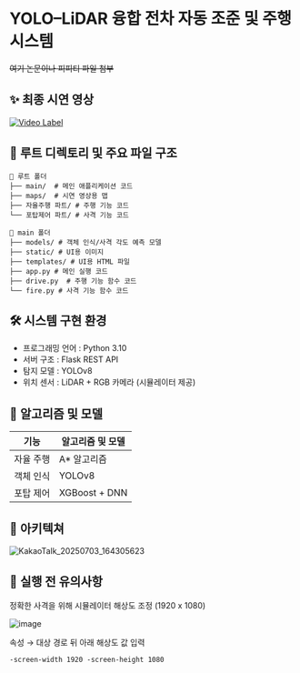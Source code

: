 # YOLO–LiDAR 융합 전차 자동 조준 및 주행 시스템
~~여기 논문이나 피피티 파일 첨부~~

## ✨ 최종 시연 영상

[![Video Label](http://img.youtube.com/vi/p360diqBGcQ/maxresdefault.jpg)](https://youtu.be/p360diqBGcQ)

## 📂 루트 디렉토리 및 주요 파일 구조
```
📁 루트 폴더
├── main/  # 메인 애플리케이션 코드
├── maps/  # 시연 영상용 맵
├── 자율주행 파트/ # 주행 기능 코드
└── 포탑제어 파트/ # 사격 기능 코드

📁 main 폴더
├── models/ # 객체 인식/사격 각도 예측 모델
├── static/ # UI용 이미지
├── templates/ # UI용 HTML 파일
├── app.py # 메인 실행 코드
├── drive.py  # 주행 기능 함수 코드
└── fire.py # 사격 기능 함수 코드
```

## 🛠️ 시스템 구현 환경
 - 프로그래밍 언어 : Python 3.10
 - 서버 구조 : Flask REST API
 - 탐지 모델 : YOLOv8
 - 위치 센서 : LiDAR + RGB 카메라 (시뮬레이터 제공)

## 📖 알고리즘 및 모델
|기능|알고리즘 및 모델|
|---|---|
|자율 주행|A* 알고리즘|
|객체 인식|YOLOv8|
|포탑 제어|XGBoost + DNN|

## 🧱 아키텍쳐

![KakaoTalk_20250703_164305623](https://github.com/user-attachments/assets/2a783122-6182-4be7-bbaa-210d96c175b5)


## 📌 실행 전 유의사항
정확한 사격을 위해 시뮬레이터 해상도 조정 (1920 x 1080)

![image](https://github.com/user-attachments/assets/dfa199bf-9df6-4a8c-b1f5-7ebca06f9661)

속성 → 대상 경로 뒤 아래 해상도 값 입력
```
-screen-width 1920 -screen-height 1080
```


